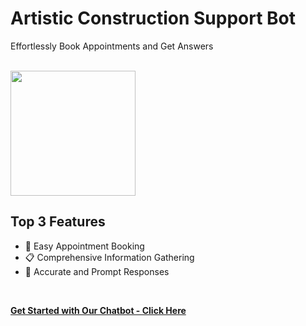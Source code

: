 # Artistic Construction Support Bot
Effortlessly Book Appointments and Get Answers

<br>

<img src="path/to/image1.png" height="200">
<br>

## Top 3 Features

* 📅 Easy Appointment Booking
* 📋 Comprehensive Information Gathering
* 🤖 Accurate and Prompt Responses
<br>

**[<i class="fa-solid fa-up-right-from-square"></i> Get Started with Our Chatbot - Click Here](https://your-website-link.com)**
